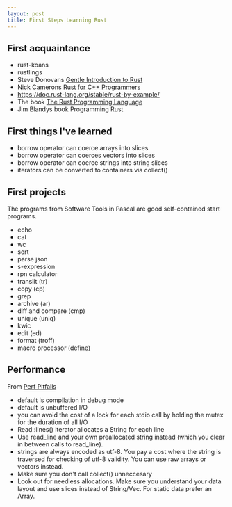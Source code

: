 ```yaml
---
layout: post
title: First Steps Learning Rust
---
```


## First acquaintance

* rust-koans
* rustlings
* Steve Donovans [Gentle Introduction to Rust](https://stevedonovan.github.io/rust-gentle-intro/readme.html)
* Nick Camerons [Rust for C++ Programmers](https://github.com/nrc/r4cppp#contents)
* https://doc.rust-lang.org/stable/rust-by-example/
* The book [The Rust Programming Language](https://doc.rust-lang.org/book/)
* Jim Blandys book Programming Rust

## First things I've learned

* borrow operator can coerce arrays  into slices
* borrow operator can coerces vectors  into slices
* borrow operator can coerce strings into string slices
* iterators can be converted to containers via collect()

## First projects

The programs from Software Tools in Pascal are good self-contained start programs.

* echo
* cat
* wc
* sort
* parse json
* s-expression
* rpn calculator
* translit (tr)
* copy (cp)
* grep
* archive (ar)
* diff and compare (cmp)
* unique (uniq)
* kwic
* edit (ed)
* format (troff)
* macro processor (define)

## Performance

From [Perf Pitfalls](https://llogiq.github.io/2017/06/01/perf-pitfalls.html)

* default is compilation in debug mode
* default is unbuffered I/O
* you can avoid the cost of a lock for each stdio call by holding the mutex for the duration of all I/O
* Read::lines() iterator allocates a String for each line
* Use read_line and your own preallocated string instead (which you clear in between calls to read_line).
* strings are always encoded as utf-8. You pay a cost where the string is traversed for checking of utf-8 validity. You can use raw arrays or vectors instead.
* Make sure you don't call collect() unneccesary
* Look out for needless allocations. Make sure you understand your data layout and use slices instead of String/Vec. For static data prefer an Array.